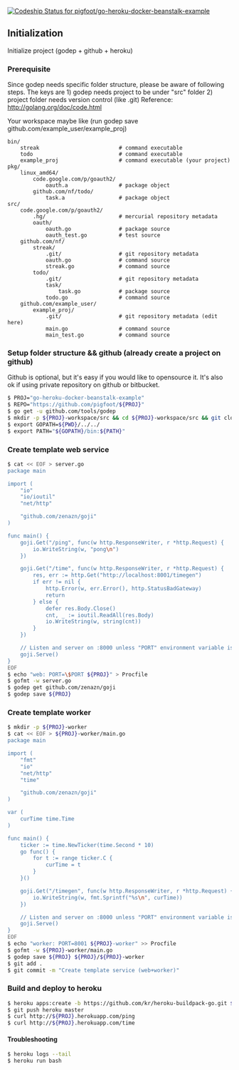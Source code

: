 [ ![Codeship Status for pigfoot/go-heroku-docker-beanstalk-example](https://codeship.com/projects/be4b1d30-58fd-0132-0c75-6e3b1978079c/status)](https://codeship.com/projects/50181)

## Initialization

Initialize project (godep + github + heroku)

### Prerequisite
Since godep needs specific folder structure, please be aware of following steps.
The keys are 1) godep needs project to be under "src" folder 2) project folder needs version control (like .git)
Reference: http://golang.org/doc/code.html

Your workspace maybe like (run godep save github.com/example_user/example_proj)

```
bin/
    streak                         # command executable
    todo                           # command executable
    example_proj                   # command executable (your project)
pkg/
    linux_amd64/
        code.google.com/p/goauth2/
            oauth.a                # package object
        github.com/nf/todo/
            task.a                 # package object
src/
    code.google.com/p/goauth2/
        .hg/                       # mercurial repository metadata
        oauth/
            oauth.go               # package source
            oauth_test.go          # test source
    github.com/nf/
        streak/
            .git/                  # git repository metadata
            oauth.go               # command source
            streak.go              # command source
        todo/
            .git/                  # git repository metadata
            task/
                task.go            # package source
            todo.go                # command source
    github.com/example_user/
        example_proj/
            .git/                  # git repository metadata (edit here)
            main.go                # command source
            main_test.go           # command source
```

### Setup folder structure && github (already create a project on github)
Github is optional, but it's easy if you would like to opensource it.
It's also ok if using private repository on github or bitbucket.

```bash
$ PROJ="go-heroku-docker-beanstalk-example"
$ REPO="https://github.com/pigfoot/${PROJ}"
$ go get -u github.com/tools/godep
$ mkdir -p ${PROJ}-workspace/src && cd ${PROJ}-workspace/src && git clone ${REPO} && cd ${PROJ}
$ export GOPATH=${PWD}/../../
$ export PATH="${GOPATH}/bin:${PATH}"
```

### Create template web service
```bash
$ cat << EOF > server.go
package main

import (
    "io"
    "io/ioutil"
    "net/http"

    "github.com/zenazn/goji"
)

func main() {
    goji.Get("/ping", func(w http.ResponseWriter, r *http.Request) {
        io.WriteString(w, "pong\n")
    })

    goji.Get("/time", func(w http.ResponseWriter, r *http.Request) {
        res, err := http.Get("http://localhost:8001/timegen")
        if err != nil {
            http.Error(w, err.Error(), http.StatusBadGateway)
            return
        } else {
            defer res.Body.Close()
            cnt, _ := ioutil.ReadAll(res.Body)
            io.WriteString(w, string(cnt))
        }
    })

    // Listen and server on :8000 unless "PORT" environment variable is set
    goji.Serve()
}
EOF
$ echo "web: PORT=\$PORT ${PROJ}" > Procfile
$ gofmt -w server.go
$ godep get github.com/zenazn/goji
$ godep save ${PROJ}
```

### Create template worker
```bash
$ mkdir -p ${PROJ}-worker
$ cat << EOF > ${PROJ}-worker/main.go
package main

import (
    "fmt"
    "io"
    "net/http"
    "time"

    "github.com/zenazn/goji"
)

var (
    curTime time.Time
)

func main() {
    ticker := time.NewTicker(time.Second * 10)
    go func() {
        for t := range ticker.C {
            curTime = t
        }
    }()

    goji.Get("/timegen", func(w http.ResponseWriter, r *http.Request) {
        io.WriteString(w, fmt.Sprintf("%s\n", curTime))
    })

    // Listen and server on :8000 unless "PORT" environment variable is set
    goji.Serve()
}
EOF
$ echo "worker: PORT=8001 ${PROJ}-worker" >> Procfile
$ gofmt -w ${PROJ}-worker/main.go
$ godep save ${PROJ} ${PROJ}/${PROJ}-worker
$ git add .
$ git commit -m "Create template service (web+worker)"
```

### Build and deploy to heroku
```bash
$ heroku apps:create -b https://github.com/kr/heroku-buildpack-go.git ${PROJ}
$ git push heroku master
$ curl http://${PROJ}.herokuapp.com/ping
$ curl http://${PROJ}.herokuapp.com/time
```

#### Troubleshooting
```bash
$ heroku logs --tail
$ heroku run bash
```
